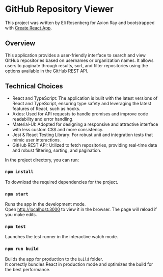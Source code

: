 # GitHub Repository Viewer

This project was written by Eli Rosenberg for Axion Ray and bootstrapped with [Create React App](https://github.com/facebook/create-react-app).

## Overview
This application provides a user-friendly interface to search and view GitHub repositories based on usernames or organization names. It allows users to paginate through results, sort, and filter repositories using the options available in the GitHub REST API.

## Technical Choices
- React and TypeScript: The application is built with the latest versions of React and TypeScript, ensuring type safety and leveraging the latest features of React, such as hooks.
- Axios: Used for API requests to handle promises and improve code readability and error handling.
- Material-UI: Adopted for designing a responsive and attractive interface with less custom CSS and more consistency.
- Jest & React Testing Library: For robust unit and integration tests that mimic user interactions.
- GitHub REST API: Utilized to fetch repositories, providing real-time data and robust filtering, sorting, and pagination.


In the project directory, you can run:
### `npm install`

To download the required dependencies for the project.
### `npm start`

Runs the app in the development mode.\
Open [http://localhost:3000](http://localhost:3000) to view it in the browser.
The page will reload if you make edits.

### `npm test`

Launches the test runner in the interactive watch mode.

### `npm run build`

Builds the app for production to the `build` folder.\
It correctly bundles React in production mode and optimizes the build for the best performance.
